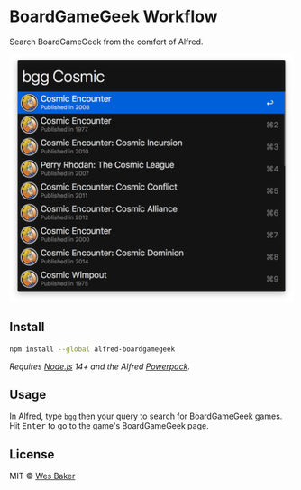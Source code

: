 # BoardGameGeek Workflow

Search BoardGameGeek from the comfort of Alfred.

![Workflow in action](media/example.png)

## Install

```sh
npm install --global alfred-boardgamegeek
```

*Requires [Node.js](https://nodejs.org) 14+ and the Alfred
[Powerpack](https://www.alfredapp.com/powerpack/).*

## Usage

In Alfred, type `bgg` then your query to search for BoardGameGeek games. Hit
<kbd>Enter</kbd> to go to the game's BoardGameGeek page.

## License

MIT © [Wes Baker](http://wesbaker.com)
